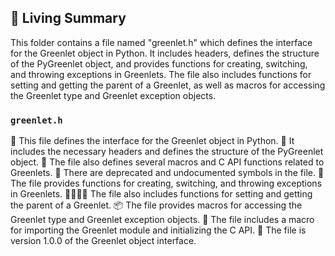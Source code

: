 

<!-- Living README Summary -->
## 🌳 Living Summary

This folder contains a file named "greenlet.h" which defines the interface for the Greenlet object in Python. It includes headers, defines the structure of the PyGreenlet object, and provides functions for creating, switching, and throwing exceptions in Greenlets. The file also includes functions for setting and getting the parent of a Greenlet, as well as macros for accessing the Greenlet type and Greenlet exception objects.


### `greenlet.h`

📄 This file defines the interface for the Greenlet object in Python.
🔧 It includes the necessary headers and defines the structure of the PyGreenlet object.
🔢 The file also defines several macros and C API functions related to Greenlets.
📝 There are deprecated and undocumented symbols in the file.
🔀 The file provides functions for creating, switching, and throwing exceptions in Greenlets.
👨‍👩‍👧‍👦 The file also includes functions for setting and getting the parent of a Greenlet.
📦 The file provides macros for accessing the Greenlet type and Greenlet exception objects.
📎 The file includes a macro for importing the Greenlet module and initializing the C API.
🔧 The file is version 1.0.0 of the Greenlet object interface.

<!-- Living README Summary -->